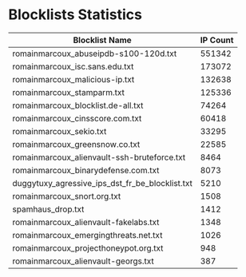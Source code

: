 # Blocklists Statistics
| Blocklist Name | IP Count |
|----|----|
| romainmarcoux_abuseipdb-s100-120d.txt | 551342 |
| romainmarcoux_isc.sans.edu.txt | 173072 |
| romainmarcoux_malicious-ip.txt | 132638 |
| romainmarcoux_stamparm.txt | 125336 |
| romainmarcoux_blocklist.de-all.txt | 74264 |
| romainmarcoux_cinsscore.com.txt | 60418 |
| romainmarcoux_sekio.txt | 33295 |
| romainmarcoux_greensnow.co.txt | 22585 |
| romainmarcoux_alienvault-ssh-bruteforce.txt | 8464 |
| romainmarcoux_binarydefense.com.txt | 8073 |
| duggytuxy_agressive_ips_dst_fr_be_blocklist.txt | 5210 |
| romainmarcoux_snort.org.txt | 1508 |
| spamhaus_drop.txt | 1412 |
| romainmarcoux_alienvault-fakelabs.txt | 1348 |
| romainmarcoux_emergingthreats.net.txt | 1026 |
| romainmarcoux_projecthoneypot.org.txt | 948 |
| romainmarcoux_alienvault-georgs.txt | 387 |
